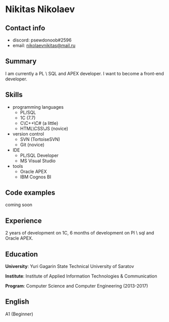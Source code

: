 # Nikitas Nikolaev

## Contact info

- discord: psewdonoob#2596
- email: nikolaevnikitas@mail.ru

## Summary

I am currently a PL \ SQL and APEX developer. I want to become a front-end developer.

## Skills

- programming languages
  - PL/SQL
  - 1С (7.7)
  - С\С++\С# (a little)
  - HTML\CSS\JS (novice)
- version control
  - SVN (TortoiseSVN)
  - Git (novice)
- IDE
  - PL/SQL Developer
  - MS Visual Studio
- tools
  - Oracle APEX
  - IBM Cognos BI

## Code examples

coming soon

## Experience

2 years of development on 1C, 6 months of development on Pl \ sql and Oracle APEX.

## Education

**University**: Yuri Gagarin State Technical University of Saratov

**Institute**: Institute of Applied Information Technologies & Communication

**Program**: Computer Science and Computer Engineering (2013-2017)

## English

A1 (Beginner)
